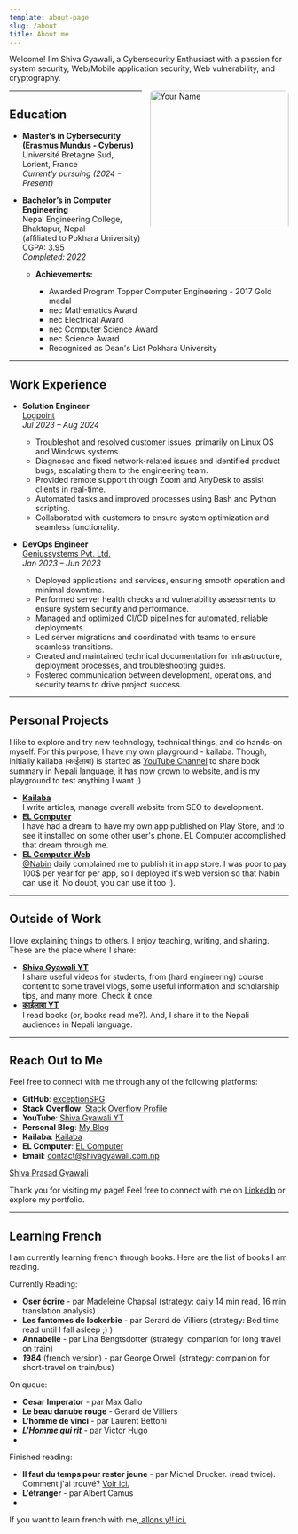 ```yaml
---
template: about-page
slug: /about
title: About me
---
```

Welcome! I’m Shiva Gyawali, a Cybersecurity Enthusiast with a passion for system security, Web/Mobile application security, Web vulnerability, and cryptography.

<img src="/assets/12393205962.png" alt="Your Name" style="float: right; margin-left: 15px; width: 250px; border-radius: 8px;"/>

- - -

## Education

* **Master’s in Cybersecurity (Erasmus Mundus - Cyberus)** <br>
    Université Bretagne Sud, Lorient, France\
  *Currently pursuing (2024 - Present)*
* **Bachelor’s in Computer Engineering**\
  Nepal Engineering College, Bhaktapur, Nepal <br>
  (affiliated to Pokhara University)\
  CGPA: 3.95\
  *Completed: 2022*

  * **Achievements:**

    * Awarded Program Topper Computer Engineering - 2017 Gold medal
    * nec Mathematics Award
    * nec Electrical Award
    * nec Computer Science Award
    * nec Science Award
    * Recognised as Dean's List Pokhara University 

- - -

## Work Experience

* **Solution Engineer**\
  [Logpoint](https://www.logpoint.com/en/)\
  *Jul 2023 – Aug 2024*

  * Troubleshot and resolved customer issues, primarily on Linux OS and Windows systems.
  * Diagnosed and fixed network-related issues and identified product bugs, escalating them to the engineering team.
  * Provided remote support through Zoom and AnyDesk to assist clients in real-time.
  * Automated tasks and improved processes using Bash and Python scripting.
  * Collaborated with customers to ensure system optimization and seamless functionality.
* **DevOps Engineer**\
  [Geniussystems Pvt. Ltd.](https://geniussystems.com.np/)\
  *Jan 2023 – Jun 2023*

  * Deployed applications and services, ensuring smooth operation and minimal downtime.
  * Performed server health checks and vulnerability assessments to ensure system security and performance.
  * Managed and optimized CI/CD pipelines for automated, reliable deployments.
  * Led server migrations and coordinated with teams to ensure seamless transitions.
  * Created and maintained technical documentation for infrastructure, deployment processes, and troubleshooting guides.
  * Fostered communication between development, operations, and security teams to drive project success.

- - -

## Personal Projects

I like to explore and try new technology, technical things, and do hands-on myself. For this purpose, I have my own playground - kailaba. Though, initially kailaba (काईलाबा) is started as [YouTube Channel](https://www.youtube.com/@official.kailaba) to share book summary in Nepali language, it has now grown to website, and is my playground to test anything I want ;)

* **<a href="https://kailaba.com" target="_blank" rel="noopener noreferrer">Kailaba</a>**\
  I write articles, manage overall website from SEO to development.
* **[EL Computer](https://play.google.com/store/apps/details?id=com.kailaba.computer)**\
  I have had a dream to have my own app published on Play Store, and to see it installed on some other user's phone. EL Computer accomplished that dream through me.
* **[EL Computer Web](https://elcomputerweb.kailaba.com/)**\
  [@Nabin](https://github.com/IBA4) daily complained me to publish it in app store. I was poor to pay 100$ per year for per app, so I deployed it's web version so that Nabin can use it. No doubt, you can use it too ;).

- - -

## Outside of Work

I love explaining things to others. I enjoy teaching, writing, and sharing. These are the place where I share:

* **<a href="https://www.youtube.com/@ShivaGyawali" target="_blank" rel="noopener noreferrer">Shiva Gyawali YT</a>**\
    I share useful videos for students, from (hard engineering) course content to some travel vlogs, some useful information and scholarship tips, and many more. Check it once.
* **[काईलाबा YT](https://www.youtube.com/@official.kailaba)**\
    I read books (or, books read me?). And, I share it to the Nepali audiences in Nepali language.

- - -

## Reach Out to Me

Feel free to connect with me through any of the following platforms:

* **GitHub**: [exceptionSPG](https://github.com/exceptionSPG)  
* **Stack Overflow**: [Stack Overflow Profile](https://stackoverflow.com/users/14540274/shiva-gyawali)  
* **YouTube**: [Shiva Gyawali YT](https://youtube.com/@ShivaGyawali)  
* **Personal Blog**: [My Blog](https://shivagyawali.com.np)  
* **Kailaba**: [Kailaba](https://kailaba.com)  
* **EL Computer**: [EL Computer](https://elcomputerweb.com)  
* **Email**: [contact@shivagyawali.com.np](mailto:contact@shivagyawali.com.np)  

<div class="badge-base LI-profile-badge" data-locale="en_US" data-size="medium" data-theme="light" data-type="VERTICAL" data-vanity="shiva-prasad-gyawali-440745159" data-version="v1"><a class="badge-base__link LI-simple-link" href="https://fr.linkedin.com/in/shiva-prasad-gyawali-440745159?trk=profile-badge">Shiva Prasad Gyawali</a></div>
              

Thank you for visiting my page! Feel free to connect with me on [LinkedIn](https://www.linkedin.com/in/shiva-prasad-gyawali-440745159/) or explore my portfolio.





- - -

## Learning French

I am currently learning french through books. Here are the list of books I am reading.

Currently Reading:

* **Oser écrire** - par Madeleine Chapsal (strategy: daily 14 min read, 16 min translation analysis)
* **Les fantomes de lockerbie** - par Gerard de Villiers (strategy: Bed time read until I fall asleep ;) )
* **Annabelle** - par Lina Bengtsdotter (strategy: companion for long travel on train)
* ***1*984** (french version) - par George Orwell (strategy: companion for short-travel on train/bus)

On queue:

* **Cesar Imperator** - par Max Gallo
* **Le beau danube rouge** - Gerard de Villiers
* **L'homme de vinci** - par Laurent Bettoni
* ***L'Homme qui rit*** - par Victor Hugo
*

   

Finished reading:

* **Il faut du temps pour rester jeune** - par Michel Drucker. (read twice). Comment j'ai trouvé? [Voir ici.](https://youtu.be/EV1T74BgZlY?si=PFXKq9mWFtlwNXn7)
* **L'étranger** - par Albert Camus 
*

If you want to learn french with me,[ allons y!! ici.](https://french.kailaba.com)